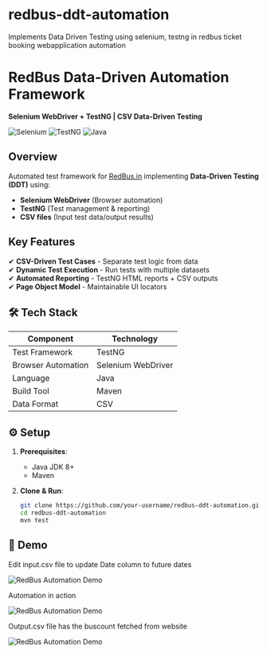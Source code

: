 # redbus-ddt-automation
Implements Data Driven Testing using selenium, testng in redbus ticket booking webapplication automation

# RedBus Data-Driven Automation Framework  
**Selenium WebDriver + TestNG | CSV Data-Driven Testing**  

![Selenium](https://img.shields.io/badge/-Selenium-43B02A?logo=selenium&logoColor=white)
![TestNG](https://img.shields.io/badge/-TestNG-DD0031?logo=testng&logoColor=white)
![Java](https://img.shields.io/badge/-Java-007396?logo=java&logoColor=white)

##  Overview  
Automated test framework for [RedBus.in](https://www.redbus.in) implementing **Data-Driven Testing (DDT)** using:  
- **Selenium WebDriver** (Browser automation)  
- **TestNG** (Test management & reporting)  
- **CSV files** (Input test data/output results)  

##  Key Features  
✔ **CSV-Driven Test Cases** - Separate test logic from data  
✔ **Dynamic Test Execution** - Run tests with multiple datasets  
✔ **Automated Reporting** - TestNG HTML reports + CSV outputs  
✔ **Page Object Model** - Maintainable UI locators  

## 🛠️ Tech Stack  
| Component       | Technology |  
|----------------|------------|  
| Test Framework | TestNG     |  
| Browser Automation | Selenium WebDriver |  
| Language       | Java       |  
| Build Tool     | Maven |  
| Data Format    | CSV        |  

## ⚙️ Setup  
1. **Prerequisites**:  
   - Java JDK 8+  
   - Maven  

2. **Clone & Run**:  
   ```bash
   git clone https://github.com/your-username/redbus-ddt-automation.git
   cd redbus-ddt-automation
   mvn test

## 🎥 Demo
Edit input.csv file to update Date column to future dates

![RedBus Automation Demo](docs/assets/Input.gif)

Automation in action

![RedBus Automation Demo](docs/assets/InAction_0.5_HD_2x.gif)

Output.csv file has the buscount fetched from website

![RedBus Automation Demo](docs/assets/Output_0.5_HD_2x.gif)
